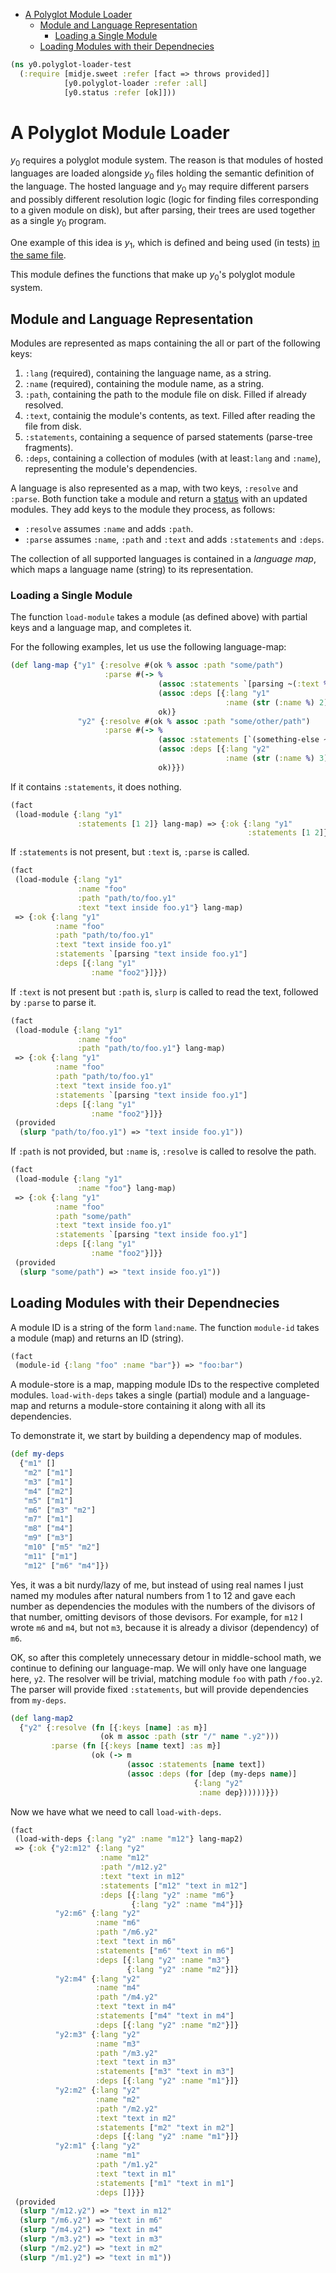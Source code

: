 * [A Polyglot Module Loader](#a-polyglot-module-loader)
  * [Module and Language Representation](#module-and-language-representation)
    * [Loading a Single Module](#loading-a-single-module)
  * [Loading Modules with their Dependnecies](#loading-modules-with-their-dependnecies)
```clojure
(ns y0.polyglot-loader-test
  (:require [midje.sweet :refer [fact => throws provided]]
            [y0.polyglot-loader :refer :all]
            [y0.status :refer [ok]]))

```
# A Polyglot Module Loader

$y_0$ requires a polyglot module system. The reason is that modules of
hosted languages are loaded alongside $y_0$ files holding the semantic
definition of the language. The hosted language and $y_0$ may require
different parsers and possibly different resolution logic (logic for finding
files corresponding to a given module on disk), but after parsing, their
trees are used together as a single $y_0$ program.

One example of this idea is $y_1$, which is defined and being used (in
tests) [in the same file](y1.md).

This module defines the functions that make up $y_0$'s polyglot module
system.

## Module and Language Representation

Modules are represented as maps containing the all or part of the following
keys:

1. `:lang` (required), containing the language name, as a string.
2. `:name` (required), containing the module name, as a string.
3. `:path`, containing the path to the module file on disk. Filled if
   already resolved.
4. `:text`, containig the module's contents, as text. Filled after reading
   the file from disk.
5. `:statements`, containing a sequence of parsed statements (parse-tree
   fragments).
6. `:deps`, containing a collection of modules (with at least`:lang` and
   `:name`), representing the module's dependencies.

A language is also represented as a map, with two keys, `:resolve` and
`:parse`. Both function take a module and return a [status](status.md) with
an updated modules. They add keys to the module they process, as follows:

* `:resolve` assumes `:name` and adds `:path`.
* `:parse` assumes `:name`, `:path` and `:text` and adds `:statements` and
  `:deps`.

The collection of all supported languages is contained in a _language map_,
which maps a language name (string) to its representation.

### Loading a Single Module

The function `load-module` takes a module (as defined above) with partial
keys and a language map, and completes it.

For the following examples, let us use the following language-map:
```clojure
(def lang-map {"y1" {:resolve #(ok % assoc :path "some/path")
                     :parse #(-> %
                                 (assoc :statements `[parsing ~(:text %)])
                                 (assoc :deps [{:lang "y1"
                                                :name (str (:name %) 2)}])
                                 ok)}
               "y2" {:resolve #(ok % assoc :path "some/other/path")
                     :parse #(-> %
                                 (assoc :statements [`(something-else ~(:name %))])
                                 (assoc :deps [{:lang "y2"
                                                :name (str (:name %) 3)}])
                                 ok)}})

```
If it contains `:statements`, it does nothing.
```clojure
(fact
 (load-module {:lang "y1"
               :statements [1 2]} lang-map) => {:ok {:lang "y1"
                                                     :statements [1 2]}})

```
If `:statements` is not present, but `:text` is, `:parse` is called.
```clojure
(fact
 (load-module {:lang "y1"
               :name "foo"
               :path "path/to/foo.y1"
               :text "text inside foo.y1"} lang-map)
 => {:ok {:lang "y1"
          :name "foo"
          :path "path/to/foo.y1"
          :text "text inside foo.y1"
          :statements `[parsing "text inside foo.y1"]
          :deps [{:lang "y1"
                  :name "foo2"}]}})

```
If `:text` is not present but `:path` is, `slurp` is called to read the
text, followed by `:parse` to parse it.
```clojure
(fact
 (load-module {:lang "y1"
               :name "foo"
               :path "path/to/foo.y1"} lang-map)
 => {:ok {:lang "y1"
          :name "foo"
          :path "path/to/foo.y1"
          :text "text inside foo.y1"
          :statements `[parsing "text inside foo.y1"]
          :deps [{:lang "y1"
                  :name "foo2"}]}}
 (provided
  (slurp "path/to/foo.y1") => "text inside foo.y1"))

```
If `:path` is not provided, but `:name` is, `:resolve` is called to resolve
the path.
```clojure
(fact
 (load-module {:lang "y1"
               :name "foo"} lang-map)
 => {:ok {:lang "y1"
          :name "foo"
          :path "some/path"
          :text "text inside foo.y1"
          :statements `[parsing "text inside foo.y1"]
          :deps [{:lang "y1"
                  :name "foo2"}]}}
 (provided
  (slurp "some/path") => "text inside foo.y1"))

```
## Loading Modules with their Dependnecies

A module ID is a string of the form `land:name`. The function `module-id`
takes a module (map) and returns an ID (string).
```clojure
(fact
 (module-id {:lang "foo" :name "bar"}) => "foo:bar")

```
A module-store is a map, mapping module IDs to the respective completed
modules. `load-with-deps` takes a single (partial) module and a language-map
and returns a module-store containing it along with all its dependencies.

To demonstrate it, we start by building a dependency map of modules.
```clojure
(def my-deps
  {"m1" []
   "m2" ["m1"]
   "m3" ["m1"]
   "m4" ["m2"]
   "m5" ["m1"]
   "m6" ["m3" "m2"]
   "m7" ["m1"]
   "m8" ["m4"]
   "m9" ["m3"]
   "m10" ["m5" "m2"]
   "m11" ["m1"]
   "m12" ["m6" "m4"]})

```
Yes, it was a bit nurdy/lazy of me, but instead of using real names I just
named my modules after natural numbers from 1 to 12 and gave each number as
dependencies the modules with the numbers of the divisors of that number,
omitting devisors of those devisors. For example, for `m12` I wrote `m6` and
`m4`, but not `m3`, because it is already a divisor (dependency) of `m6`.

OK, so after this completely unnecessary detour in middle-school math, we
continue to defining our language-map. We will only have one language here,
`y2`. The resolver will be trivial, matching module `foo` with path
`/foo.y2`. The parser will provide fixed `:statements`, but will provide
dependencies from `my-deps`.
```clojure
(def lang-map2
  {"y2" {:resolve (fn [{:keys [name] :as m}]
                    (ok m assoc :path (str "/" name ".y2")))
         :parse (fn [{:keys [name text] :as m}]
                  (ok (-> m
                          (assoc :statements [name text])
                          (assoc :deps (for [dep (my-deps name)]
                                         {:lang "y2"
                                          :name dep})))))}})

```
Now we have what we need to call `load-with-deps`.
```clojure
(fact
 (load-with-deps {:lang "y2" :name "m12"} lang-map2)
 => {:ok {"y2:m12" {:lang "y2"
                    :name "m12"
                    :path "/m12.y2"
                    :text "text in m12"
                    :statements ["m12" "text in m12"]
                    :deps [{:lang "y2" :name "m6"}
                           {:lang "y2" :name "m4"}]}
          "y2:m6" {:lang "y2"
                   :name "m6"
                   :path "/m6.y2"
                   :text "text in m6"
                   :statements ["m6" "text in m6"]
                   :deps [{:lang "y2" :name "m3"}
                          {:lang "y2" :name "m2"}]}
          "y2:m4" {:lang "y2"
                   :name "m4"
                   :path "/m4.y2"
                   :text "text in m4"
                   :statements ["m4" "text in m4"]
                   :deps [{:lang "y2" :name "m2"}]}
          "y2:m3" {:lang "y2"
                   :name "m3"
                   :path "/m3.y2"
                   :text "text in m3"
                   :statements ["m3" "text in m3"]
                   :deps [{:lang "y2" :name "m1"}]}
          "y2:m2" {:lang "y2"
                   :name "m2"
                   :path "/m2.y2"
                   :text "text in m2"
                   :statements ["m2" "text in m2"]
                   :deps [{:lang "y2" :name "m1"}]}
          "y2:m1" {:lang "y2"
                   :name "m1"
                   :path "/m1.y2"
                   :text "text in m1"
                   :statements ["m1" "text in m1"]
                   :deps []}}}
 (provided
  (slurp "/m12.y2") => "text in m12"
  (slurp "/m6.y2") => "text in m6"
  (slurp "/m4.y2") => "text in m4"
  (slurp "/m3.y2") => "text in m3"
  (slurp "/m2.y2") => "text in m2"
  (slurp "/m1.y2") => "text in m1"))
```

